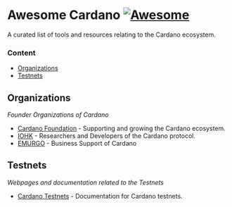 # Awesome Cardano [![Awesome](https://cdn.rawgit.com/sindresorhus/awesome/d7305f38d29fed78fa85652e3a63e154dd8e8829/media/badge.svg)](https://github.com/sindresorhus/awesome)
A curated list of tools and resources relating to the Cardano ecosystem.

### Content
- [Organizations](#organizations)
- [Testnets](#testnets)

## Organizations

 *Founder Organizations of Cardano*
 
 - [Cardano Foundation](http://cardanofoundation.org) - Supporting and growing the Cardano ecosystem.
 - [IOHK](https://iohk.io) - Researchers and Developers of the Cardano protocol.
 - [EMURGO](https://emurgo.io) - Business Support of Cardano

## Testnets

 *Webpages and documentation related to the Testnets*

- [Cardano Testnets](https://testnets.cardano.org/en/) - Documentation for Cardano testnets.
